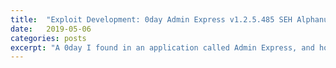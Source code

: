```yaml
---
title:  "Exploit Development: 0day Admin Express v1.2.5.485 SEH Alphanumeric Encoded Buffer Overflow"
date:   2019-05-06
categories: posts
excerpt: "A 0day I found in an application called Admin Express, and how to manually alphanumericallly encode shellcode."
---
```

